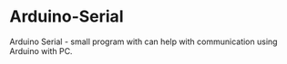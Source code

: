 Arduino-Serial
==============

Arduino Serial - small program with can help with communication using Arduino with PC.
